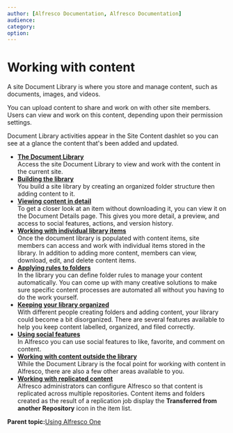 ```yaml
---
author: [Alfresco Documentation, Alfresco Documentation]
audience: 
category: 
option: 
---
```


# Working with content

A site Document Library is where you store and manage content, such as documents, images, and videos.

You can upload content to share and work on with other site members. Users can view and work on this content, depending upon their permission settings.

Document Library activities appear in the Site Content dashlet so you can see at a glance the content that's been added and updated.

-   **[The Document Library](../tasks/library-access.md)**  
Access the site Document Library to view and work with the content in the current site.
-   **[Building the library](../concepts/library-build.md)**  
You build a site library by creating an organized folder structure then adding content to it.
-   **[Viewing content in detail](../concepts/library-folder-intro.md)**  
To get a closer look at an item without downloading it, you can view it on the Document Details page. This gives you more detail, a preview, and access to social features, actions, and version history.
-   **[Working with individual library items](../concepts/library-items-individual.md)**  
Once the document library is populated with content items, site members can access and work with individual items stored in the library. In addition to adding more content, members can view, download, edit, and delete content items.
-   **[Applying rules to folders](../concepts/library-folder-rules.md)**  
In the library you can define folder rules to manage your content automatically. You can come up with many creative solutions to make sure specific content processes are automated all without you having to do the work yourself.
-   **[Keeping your library organized](../concepts/library-organize.md)**  
With different people creating folders and adding content, your library could become a bit disorganized. There are several features available to help you keep content labelled, organized, and filed correctly.
-   **[Using social features](../concepts/library-share-opinion.md)**  
In Alfresco you can use social features to like, favorite, and comment on content.
-   **[Working with content outside the library](../concepts/library-external.md)**  
While the Document Library is the focal point for working with content in Alfresco, there are also a few other areas available to you.
-   **[Working with replicated content](../concepts/replicated-content.md)**  
Alfresco administrators can configure Alfresco so that content is replicated across multiple repositories. Content items and folders created as the result of a replication job display the **Transferred from another Repository** icon in the item list.

**Parent topic:**[Using Alfresco One](../topics/sh-uh-welcome.md)

